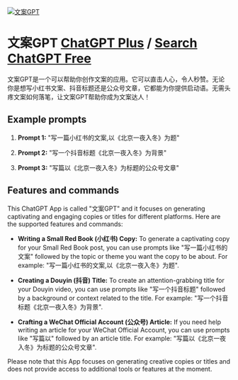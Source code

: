 
[![文案GPT](https://files.oaiusercontent.com/file-vPgYHc2I9U7IuEcHi0oqDLyY?se=2123-10-17T05%3A10%3A10Z&sp=r&sv=2021-08-06&sr=b&rscc=max-age%3D31536000%2C%20immutable&rscd=attachment%3B%20filename%3D676cd5d3-78bd-4d71-af55-f566195f7ed9.png&sig=6GRNbUNYvls4QoL967DzaaJjGksrzfAXbefowo2gtP4%3D)](https://chat.openai.com/g/g-XRXQXLQFJ-wen-an-gpt)

# 文案GPT [ChatGPT Plus](https://chat.openai.com/g/g-XRXQXLQFJ-wen-an-gpt) / [Search ChatGPT Free](https://gptcall.net/index.html#/?search=%E6%96%87%E6%A1%88GPT)

文案GPT是一个可以帮助你创作文案的应用。它可以直击人心，令人秒赞。无论你是想写小红书文案、抖音标题还是公众号文章，它都能为你提供启动语。无需头疼文案如何落笔，让文案GPT帮助你成为文案达人！

## Example prompts

1. **Prompt 1:** "写一篇小红书的文案,以《北京一夜入冬》为题"

2. **Prompt 2:** "写一个抖音标题《北京一夜入冬》为背景"

3. **Prompt 3:** "写篇以《北京一夜入冬》为标题的公众号文章"


## Features and commands

This ChatGPT App is called "文案GPT" and it focuses on generating captivating and engaging copies or titles for different platforms. Here are the supported features and commands:

- **Writing a Small Red Book (小红书) Copy:** To generate a captivating copy for your Small Red Book post, you can use prompts like "写一篇小红书的文案" followed by the topic or theme you want the copy to be about. For example: "写一篇小红书的文案,以《北京一夜入冬》为题".

- **Creating a Douyin (抖音) Title:** To create an attention-grabbing title for your Douyin video, you can use prompts like "写一个抖音标题" followed by a background or context related to the title. For example: "写一个抖音标题《北京一夜入冬》为背景".

- **Crafting a WeChat Official Account (公众号) Article:** If you need help writing an article for your WeChat Official Account, you can use prompts like "写篇以" followed by an article title. For example: "写篇以《北京一夜入冬》为标题的公众号文章".

Please note that this App focuses on generating creative copies or titles and does not provide access to additional tools or features at the moment.


